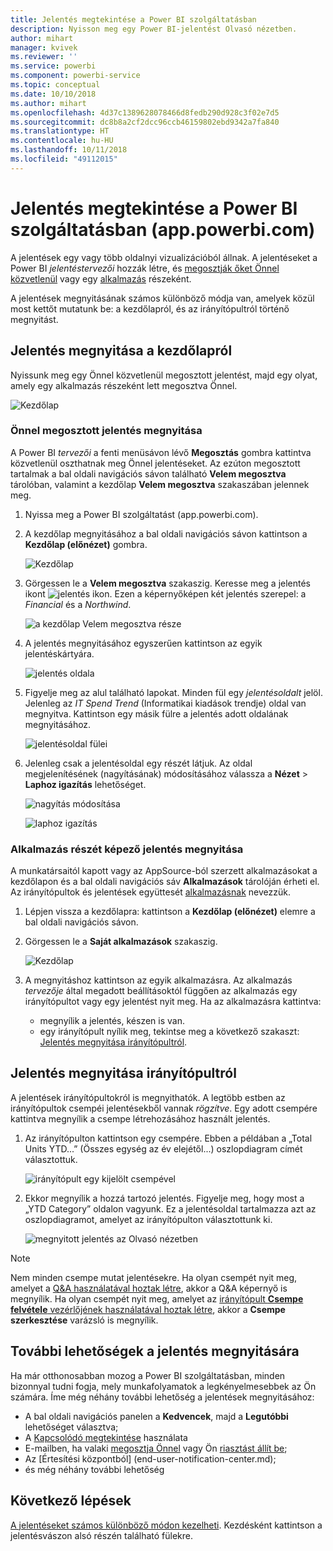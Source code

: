 ```yaml
---
title: Jelentés megtekintése a Power BI szolgáltatásban
description: Nyisson meg egy Power BI-jelentést Olvasó nézetben.
author: mihart
manager: kvivek
ms.reviewer: ''
ms.service: powerbi
ms.component: powerbi-service
ms.topic: conceptual
ms.date: 10/10/2018
ms.author: mihart
ms.openlocfilehash: 4d37c1389628078466d8fedb290d928c3f02e7d5
ms.sourcegitcommit: dc8b8a2cf2dcc96ccb46159802ebd9342a7fa840
ms.translationtype: HT
ms.contentlocale: hu-HU
ms.lasthandoff: 10/11/2018
ms.locfileid: "49112015"
---
```

# <a name="view-a-report-in-power-bi-service-apppowerbicom"></a>Jelentés megtekintése a Power BI szolgáltatásban (app.powerbi.com)
A jelentések egy vagy több oldalnyi vizualizációból állnak. A jelentéseket a Power BI *jelentéstervezői* hozzák létre, és [megosztják őket Önnel közvetlenül](end-user-shared-with-me.md) vagy egy [alkalmazás](end-user-apps.md) részeként. 

A jelentések megnyitásának számos különböző módja van, amelyek közül most kettőt mutatunk be: a kezdőlapról, és az irányítópultról történő megnyitást. 

<!-- add art-->


## <a name="open-a-report-from-your-home-page"></a>Jelentés megnyitása a kezdőlapról
Nyissunk meg egy Önnel közvetlenül megosztott jelentést, majd egy olyat, amely egy alkalmazás részeként lett megosztva Önnel.

   ![Kezdőlap](./media/end-user-report-open/power-bi-home.png)

### <a name="open-a-report-that-has-been-shared-with-you"></a>Önnel megosztott jelentés megnyitása
A Power BI *tervezői* a fenti menüsávon lévő **Megosztás** gombra kattintva közvetlenül oszthatnak meg Önnel jelentéseket. Az ezúton megosztott tartalmak a bal oldali navigációs sávon található **Velem megosztva** tárolóban, valamint a kezdőlap **Velem megosztva** szakaszában jelennek meg.

1. Nyissa meg a Power BI szolgáltatást (app.powerbi.com).

2. A kezdőlap megnyitásához a bal oldali navigációs sávon kattintson a **Kezdőlap (előnézet)** gombra.  

   ![Kezdőlap](./media/end-user-report-open/power-bi-select-home.png)
   
3. Görgessen le a **Velem megosztva** szakaszig. Keresse meg a jelentés ikont ![jelentés ikon](./media/end-user-report-open/power-bi-report-icon.png). Ezen a képernyőképen két jelentés szerepel: a *Financial* és a *Northwind*. 
   
   ![a kezdőlap Velem megosztva része](./media/end-user-report-open/power-bi-shared.png)

4. A jelentés megnyitásához egyszerűen kattintson az egyik jelentéskártyára.

   ![jelentés oldala](./media/end-user-report-open/power-bi-report1.png)

5. Figyelje meg az alul található lapokat. Minden fül egy *jelentésoldalt* jelöl. Jelenleg az *IT Spend Trend* (Informatikai kiadások trendje) oldal van megnyitva. Kattintson egy másik fülre a jelentés adott oldalának megnyitásához. 

   ![jelentésoldal fülei](./media/end-user-report-open/power-bi-tabs.png)

6. Jelenleg csak a jelentésoldal egy részét látjuk. Az oldal megjelenítésének (nagyításának) módosításához válassza a **Nézet** > **Laphoz igazítás** lehetőséget.

   ![nagyítás módosítása](./media/end-user-report-open/power-bi-fit.png)

   ![laphoz igazítás](./media/end-user-report-open/power-bi-report2.png)

### <a name="open-a-report-that-is-part-of-an-app"></a>Alkalmazás részét képező jelentés megnyitása
A munkatársaitól kapott vagy az AppSource-ból szerzett alkalmazásokat a kezdőlapon és a bal oldali navigációs sáv **Alkalmazások** tárolóján érheti el. Az irányítópultok és jelentések együttesét [alkalmazásnak](end-user-apps.md) nevezzük.

1. Lépjen vissza a kezdőlapra: kattintson a **Kezdőlap (előnézet)** elemre a bal oldali navigációs sávon.

7. Görgessen le a **Saját alkalmazások** szakaszig.

   ![Kezdőlap](./media/end-user-report-open/power-bi-my-apps.png)

8. A megnyitáshoz kattintson az egyik alkalmazásra. Az alkalmazás *tervezője* által megadott beállításoktól függően az alkalmazás egy irányítópultot vagy egy jelentést nyit meg. Ha az alkalmazásra kattintva:
    - megnyílik a jelentés, készen is van.
    - egy irányítópult nyílik meg, tekintse meg a következő szakaszt: [Jelentés megnyitása irányítópultról](#Open-a-report-from-a-dashboard).



## <a name="open-a-report-from-a-dashboard"></a>Jelentés megnyitása irányítópultról
A jelentések irányítópultokról is megnyithatók. A legtöbb estben az irányítópultok csempéi jelentésekből vannak *rögzítve*. Egy adott csempére kattintva megnyílik a csempe létrehozásához használt jelentés. 

1. Az irányítópulton kattintson egy csempére. Ebben a példában a „Total Units YTD...” (Összes egység az év elejétől...) oszlopdiagram címét választottuk.

    ![irányítópult egy kijelölt csempével](./media/end-user-report-open/power-bi-dashboard.png)

2.  Ekkor megnyílik a hozzá tartozó jelentés. Figyelje meg, hogy most a „YTD Category” oldalon vagyunk. Ez a jelentésoldal tartalmazza azt az oszlopdiagramot, amelyet az irányítópulton választottunk ki.

    ![megnyitott jelentés az Olvasó nézetben](./media/end-user-report-open/power-bi-report-new.png)

> [!NOTE]
> Nem minden csempe mutat jelentésekre. Ha olyan csempét nyit meg, amelyet a [Q&A használatával hoztak létre](../service-dashboard-pin-tile-from-q-and-a.md), akkor a Q&A képernyő is megnyílik. Ha olyan csempét nyit meg, amelyet az [irányítópult **Csempe felvétele** vezérlőjének használatával hoztak létre](../service-dashboard-add-widget.md), akkor a **Csempe szerkesztése** varázsló is megnyílik.  


##  <a name="still-more-ways-to-open-a-report"></a>További lehetőségek a jelentés megnyitására
Ha már otthonosabban mozog a Power BI szolgáltatásban, minden bizonnyal tudni fogja, mely munkafolyamatok a legkényelmesebbek az Ön számára. Íme még néhány további lehetőség a jelentések megnyitásához:
- A bal oldali navigációs panelen a **Kedvencek**, majd a **Legutóbbi** lehetőséget választva;    
- A [Kapcsolódó megtekintése](end-user-related.md) használata    
- E-mailben, ha valaki [megosztja Önnel](../service-share-reports.md) vagy Ön [riasztást állít be](../service-set-data-alerts.md);    
- Az [Értesítési központból]    (end-user-notification-center.md);    
- és még néhány további lehetőség

## <a name="next-steps"></a>Következő lépések
[A jelentéseket számos különböző módon kezelheti](end-user-reading-view.md).  Kezdésként kattintson a jelentésvászon alsó részén található fülekre.

